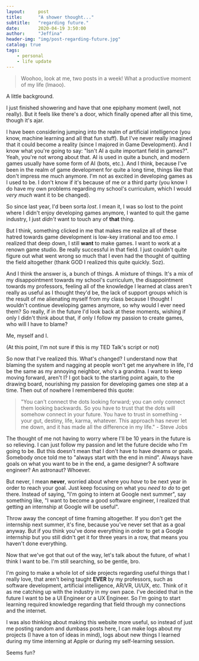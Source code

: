 ```yaml
---
layout:     post
title:      "A shower thought..."
subtitle:   "regarding future."
date:       2020-04-19 3:50:00
author:     "Jeffina"
header-img: "img/post-regarding-future.jpg"
catalog: true
tags:
    - personal
    - life update
---
```


> Woohoo, look at me, two posts in a week! What a productive moment of my life (lmaoo).

A little background.

I just finished showering and have that one epiphany moment (well, not really). But it feels like there's a door, which finally opened after all this time, though it's ajar.

I have been considering jumping into the realm of artificial intelligence (you know, machine learning and all that fun stuff). But I've never really imagined that it could become a reality (since I majored in Game Development). And I know what you're going to say: "Isn't AI a quite important field in games?". Yeah, you're not wrong about that. AI is used in quite a bunch, and modern games usually have some form of AI (bots, etc.). And I think, because I've been in the realm of game development for quite a long time, things like that don't impress me much anymore. I'm not as excited in developing games as I used to be. I don't know if it's because of me or a third party (you know I do have my own problems regarding my school's curriculum, which I would *very much* want it to be changed).

So since last year, I'd been sorta *lost*. I mean it, I was so lost to the point where I didn't enjoy developing games anymore, I wanted to quit the game industry, I just *didn't* want to touch any of **that** thing.

But I think, something clicked in me that makes me realize all of these hatred towards game development is low-key irrational and too *emo*. I realized that deep down, I still **want** to make games. I want to work at a renown game studio. Be really successful in that field.  I just couldn't quite figure out what went wrong so much that I even had the thought of quitting the field altogether (thank GOD I realized this quite quickly. Soz).

And I think the answer is, a bunch of things. A mixture of things. It's a mix of my disappointment towards my school's curriculum, the disappointment towards my professors, feeling all of the knowledge I learned at class aren't really as useful as I thought they'd be, the lack of support groups which is the result of me alienating myself from my class because I thought I wouldn't continue developing games anymore, so why would I ever need them? So really, if in the future I'd look back at these moments, wishing if only I didn't think about that, if only I follow my passion to create games, who will I have to blame?

Me, myself and I.

(At this point, I'm not sure if this is my TED Talk's script or not)

So now that I've realized this. What's changed? I understand now that blaming the system and nagging at people won't get me anywhere in life, I'd be the same as my annoying neighbor, who's a grandma. I want to keep moving forward, aren't I? I got back to the starting point again, to the drawing board, nourishing my passion for developing games one step at a time. Then out of nowhere I remembered this quote:

> "You can't connect the dots looking forward; you can only connect them looking backwards. So you have to trust that the dots will somehow connect in your future. You have to trust in something - your gut, destiny, life, karma, whatever. This approach has never let me down, and it has made all the difference in my life." - Steve Jobs

The thought of me not having to worry where I'll be 10 years in the future is so relieving. I can just follow my passion and let the future decide who I'm going to be. But this doesn't mean that I don't have to have dreams or goals. Somebody once told me to "always start with the end in mind". Always have goals on what you want to be in the end, a game designer? A software engineer? An astronaut? Whoever.

But never, I mean **never**, worried about where you *have* to be next year in order to reach your goal. Just keep focusing on what you *need to do* to get there. Instead of saying, "I'm going to intern at Google next summer", say something like, "I want to become a good software engineer, I realized that getting an internship at Google will be useful".

Throw away the concept of time framing altogether. If you don't get the internship next summer, it's fine, because you've never set that as a goal anyway. But if you think you've done everything in order to get a Google internship but you still didn't get it for three years in a row, that means you haven't done everything.

Now that we've got that out of the way, let's talk about the future, of what I think I want to be. I'm still searching, so be gentle, bro.

I'm going to make a whole lot of side projects regarding useful things that I really love, that aren't being taught **EVER** by my professors, such as software development, artificial intelligence, AR/VR, UI/UX, etc. Think of it as me catching up with the industry in my own pace. I've decided that in the future I want to be a UI Engineer or a UX Engineer. So I'm going to start learning required knowledge regarding that field through my connections and the internet.

I was also thinking about making this website more useful, so instead of just me posting random and dumbass posts here, I can make logs about my projects (I have a ton of ideas in mind), logs about new things I learned during my time interning at Apple or during my self-learning session.

Seems fun?
